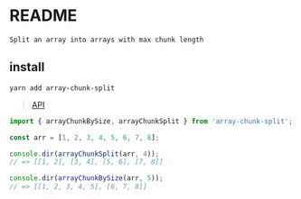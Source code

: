 # README

    Split an array into arrays with max chunk length

## install

```
yarn add array-chunk-split
```

> [API](index.d.ts)

```ts
import { arrayChunkBySize, arrayChunkSplit } from 'array-chunk-split';

const arr = [1, 2, 3, 4, 5, 6, 7, 8];

console.dir(arrayChunkSplit(arr, 4));
// => [[1, 2], [3, 4], [5, 6], [7, 8]]

console.dir(arrayChunkBySize(arr, 5));
// => [[1, 2, 3, 4, 5], [6, 7, 8]]
```

